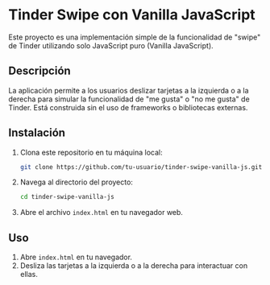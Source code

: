 # Tinder Swipe con Vanilla JavaScript

Este proyecto es una implementación simple de la funcionalidad de "swipe" de Tinder utilizando solo JavaScript puro (Vanilla JavaScript).

## Descripción

La aplicación permite a los usuarios deslizar tarjetas a la izquierda o a la derecha para simular la funcionalidad de "me gusta" o "no me gusta" de Tinder. Está construida sin el uso de frameworks o bibliotecas externas.

## Instalación

1. Clona este repositorio en tu máquina local:
    ```sh
    git clone https://github.com/tu-usuario/tinder-swipe-vanilla-js.git
    ```
2. Navega al directorio del proyecto:
    ```sh
    cd tinder-swipe-vanilla-js
    ```
3. Abre el archivo `index.html` en tu navegador web.

## Uso

1. Abre `index.html` en tu navegador.
2. Desliza las tarjetas a la izquierda o a la derecha para interactuar con ellas.